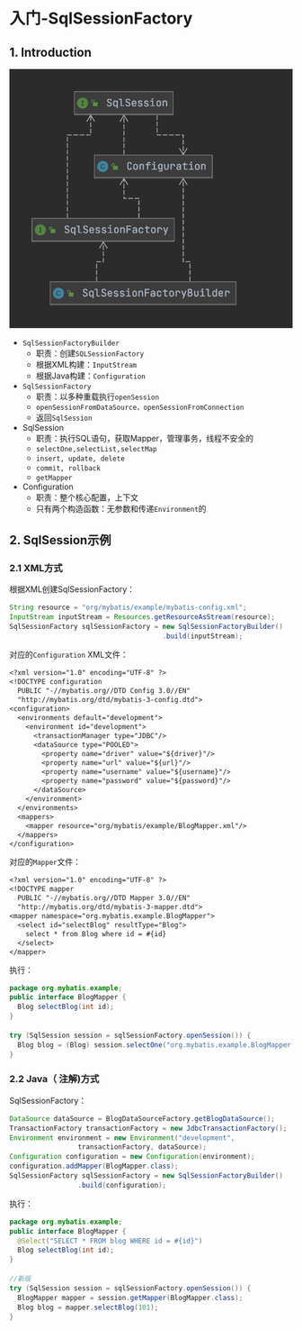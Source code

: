 # 入门-SqlSessionFactory

## 1. Introduction

![](../../.gitbook/assets/image%20%282%29.png)

* `SqlSessionFactoryBuilder`
  * 职责：创建`SQLSessionFactory`
  * 根据XML构建：`InputStream`
  * 根据Java构建：`Configuration`
* `SqlSessionFactory`
  * 职责：以多种重载执行`openSession`
  * `openSessionFromDataSource，openSessionFromConnection`
  * 返回`SqlSession`
* SqlSession
  * 职责：执行SQL语句，获取Mapper，管理事务，线程不安全的
  * `selectOne,selectList,selectMap`
  * `insert, update, delete`
  * `commit, rollback`
  * `getMapper`
* Configuration
  * 职责：整个核心配置，上下文
  * 只有两个构造函数：无参数和传递`Environment`的

## 2. SqlSession示例

### 2.1 XML方式

根据XML创建SqlSessionFactory：

```java
String resource = "org/mybatis/example/mybatis-config.xml";
InputStream inputStream = Resources.getResourceAsStream(resource);
SqlSessionFactory sqlSessionFactory = new SqlSessionFactoryBuilder()
                                      .build(inputStream);
```

对应的`Configuration` XML文件：

```markup
<?xml version="1.0" encoding="UTF-8" ?>
<!DOCTYPE configuration
  PUBLIC "-//mybatis.org//DTD Config 3.0//EN"
  "http://mybatis.org/dtd/mybatis-3-config.dtd">
<configuration>
  <environments default="development">
    <environment id="development">
      <transactionManager type="JDBC"/>
      <dataSource type="POOLED">
        <property name="driver" value="${driver}"/>
        <property name="url" value="${url}"/>
        <property name="username" value="${username}"/>
        <property name="password" value="${password}"/>
      </dataSource>
    </environment>
  </environments>
  <mappers>
    <mapper resource="org/mybatis/example/BlogMapper.xml"/>
  </mappers>
</configuration>
```

对应的`Mapper`文件：

```markup
<?xml version="1.0" encoding="UTF-8" ?>
<!DOCTYPE mapper
  PUBLIC "-//mybatis.org//DTD Mapper 3.0//EN"
  "http://mybatis.org/dtd/mybatis-3-mapper.dtd">
<mapper namespace="org.mybatis.example.BlogMapper">
  <select id="selectBlog" resultType="Blog">
    select * from Blog where id = #{id}
  </select>
</mapper>
```

执行：

```java
package org.mybatis.example;
public interface BlogMapper {
  Blog selectBlog(int id);
}

try (SqlSession session = sqlSessionFactory.openSession()) {
  Blog blog = (Blog) session.selectOne("org.mybatis.example.BlogMapper.selectBlog", 101);
}
```

### 2.2 Java（ 注解\)方式

SqlSessionFactory：

```java
DataSource dataSource = BlogDataSourceFactory.getBlogDataSource();
TransactionFactory transactionFactory = new JdbcTransactionFactory();
Environment environment = new Environment("development", 
                 transactionFactory, dataSource);
Configuration configuration = new Configuration(environment);
configuration.addMapper(BlogMapper.class);
SqlSessionFactory sqlSessionFactory = new SqlSessionFactoryBuilder()
                 .build(configuration);

```

执行：

```java
package org.mybatis.example;
public interface BlogMapper {
  @Select("SELECT * FROM blog WHERE id = #{id}")
  Blog selectBlog(int id);
}

//新版
try (SqlSession session = sqlSessionFactory.openSession()) {
  BlogMapper mapper = session.getMapper(BlogMapper.class);
  Blog blog = mapper.selectBlog(101);
}
```





